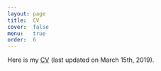 ```yaml
---
layout: page
title:  CV
cover:  false
menu:   true
order:  6
---
```


Here is my [CV](/assets/img/CV.pdf)
(last updated on March 15th, 2019).


